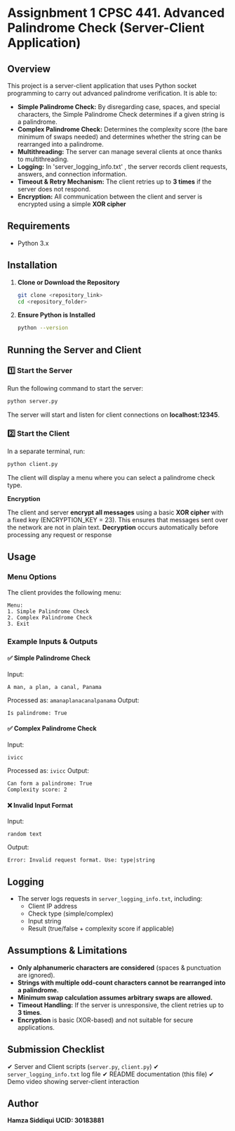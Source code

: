# Assignbment 1 CPSC 441. Advanced Palindrome Check (Server-Client Application)

## Overview
This project is a server-client application that uses Python socket programming to carry out advanced palindrome verification. It is able to:
- **Simple Palindrome Check:** By disregarding case, spaces, and special characters, the Simple Palindrome Check determines if a given string is a palindrome.
- **Complex Palindrome Check:** Determines the complexity score (the bare minimum of swaps needed) and determines whether the string can be rearranged into a palindrome.
- **Multithreading:** The server can manage several clients at once thanks to multithreading.
- **Logging:** In 'server_logging_info.txt' , the server records client requests, answers, and connection information.
- **Timeout & Retry Mechanism:** The client retries up to **3 times** if the server does not respond.
- **Encryption:** All communication between the client and server is encrypted using a simple **XOR cipher**

## Requirements
- Python 3.x

## Installation
1. **Clone or Download the Repository**
   ```bash
   git clone <repository_link>
   cd <repository_folder>
   ```
2. **Ensure Python is Installed**
   ```bash
   python --version
   ```

## Running the Server and Client
### 1️⃣ Start the Server
Run the following command to start the server:
```bash
python server.py
```
The server will start and listen for client connections on **localhost:12345**.

### 2️⃣ Start the Client
In a separate terminal, run:
```bash
python client.py
```
The client will display a menu where you can select a palindrome check type.

**Encryption**

The client and server **encrypt all messages** using a basic **XOR cipher** with a fixed key (ENCRYPTION_KEY = 23).
This ensures that messages sent over the network are not in plain text.
**Decryption** occurs automatically before processing any request or response

## Usage
### Menu Options
The client provides the following menu:
```
Menu:
1. Simple Palindrome Check
2. Complex Palindrome Check
3. Exit
```
### Example Inputs & Outputs
#### ✅ **Simple Palindrome Check**
Input:
```
A man, a plan, a canal, Panama
```
Processed as: `amanaplanacanalpanama`
Output:
```
Is palindrome: True
```

#### ✅ **Complex Palindrome Check**
Input:
```
ivicc
```
Processed as: `ivicc`
Output:
```
Can form a palindrome: True
Complexity score: 2
```

#### ❌ **Invalid Input Format**
Input:
```
random text
```
Output:
```
Error: Invalid request format. Use: type|string
```

## Logging
- The server logs requests in `server_logging_info.txt`, including:
  - Client IP address
  - Check type (simple/complex)
  - Input string
  - Result (true/false + complexity score if applicable)

## Assumptions & Limitations
- **Only alphanumeric characters are considered** (spaces & punctuation are ignored).
- **Strings with multiple odd-count characters cannot be rearranged into a palindrome.**
- **Minimum swap calculation assumes arbitrary swaps are allowed.**
- **Timeout Handling:** If the server is unresponsive, the client retries up to **3 times**.
- **Encryption** is basic (XOR-based) and not suitable for secure applications.

## Submission Checklist
✔ Server and Client scripts (`server.py`, `client.py`)
✔ `server_logging_info.txt` log file
✔ README documentation (this file)
✔ Demo video showing server-client interaction

## Author
**Hamza Siddiqui**
**UCID: 30183881**
